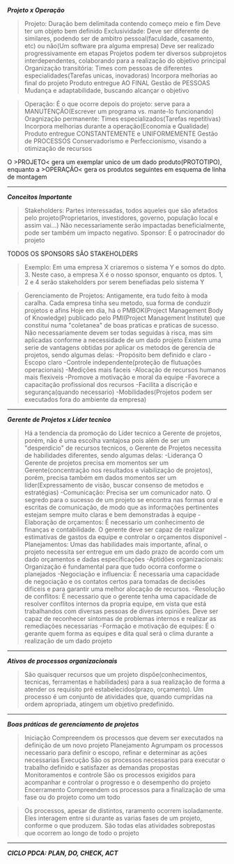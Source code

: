 ***Projeto x Operação***
>Projeto:
    Duração bem delimitada contendo começo meio e fim
    Deve ter um objeto bem definido
    Exclusividade: Deve ser diferente de similares, podendo ser de ambitro pessoal(faculdade, casamento, etc) ou não(Um software pra alguma empresa)
    Deve ser realizado progressivamente em etapas
    Projetos podem ter diversos subprojetos interdependentes, colaborando para a realização do objetivo principal
    Organização transitória: Times com pessoas de diferentes especialidades(Tarefas unicas, inovadoras)
    Incorpora melhorias ao final do projeto
    Produto entregue AO FINAL
    Gestão de PESSOAS
    Mudança e adaptabilidade, buscando alcançar o objetivo

>Operação:
    É o que ocorre depois do projeto: serve para a MANUTENÇÃO(Escrever um programa vs. mante-lo funcionando)
    Oragnização permanente: Times especializados(Tarefas repetitivas)
    Incorpora melhorias durante a operação(Economia e Qualidade)
    Produto entregue CONSTANTEMENTE e UNIFORMEMENTE
    Gestão de PROCESSOS
    Conservadorismo e Perfeccionismo, visando a otimização de recursos


O >PROJETO< gera um exemplar unico de um dado produto(PROTOTIPO), enquanto a >OPERAÇÃO< gera os produtos seguintes em esquema de linha de montagem 
***
***Conceitos Importante***
>Stakeholders:
    Partes interessadas, todos aqueles que são afetados pelo projeto(Proprietarios, investidores, governo, população local e assim vai...)
    Não necessariamente serão impactadas beneficialmente, pode ser também um impacto negativo.
>Sponsor:
    É o patrocinador do projeto

TODOS OS SPONSORS SÃO STAKEHOLDERS
>Exemplo:
    Em uma empresa X criaremos o sistema Y e somos do dpto. 3. Neste caso, a empresa X é o nosso sponsor, enquanto os dptos. 1, 2 e 4 serão stakeholders por serem benefiadas pelo sistema Y

>Gerenciamento de Projetos:
    Antigamente, era tudo feito à moda caralha. Cada empresa tinha seu metodo, sua forma de conduzir projetos e afins
    Hoje em dia, há o PMBOK(Project Management Body of Knowledge) publicado pelo PMI(Project Management Institute) que constitui numa "coletanea" de boas praticas e praticas de sucesso.
    Não necessariamente devem ser todas seguidas à risca, mas sim aplicadas conforme a necessidade de um dado projeto
    Existem uma serie de vantagens obtidas por aplicar os metodos de gerencia de projetos, sendo algumas delas:
        -Propósito bem definido e claro
        -Escopo claro
        -Controle independente(proteção de flutuações operacionais)
        -Medições mais faceis
        -Alocação de recursos humanos mais flexiveis
        -Promove a motivação e moral da equipe
        -Favorece a capacitação profissional dos recursos
        -Facilita a discrição e segurança(quando necessario)
        -Mobilidades(Projetos podem ser executados fora do ambiente da empresa)
***
***Gerente de Projetos x Líder tecnico***
>Há a tendencia da promoção do Líder tecnico a Gerente de projetos, porém, não é uma escolha vantajosa pois além de ser um "desperdicio" de recursos tecnicos, o Gerente de Projetos necessita de habilidades diferentes,
>sendo algumas delas:
    -Liderança
        O Gerente de projetos precisa em momentos ser um Gerente(concentração nos resultados e viabilização de projetos), porém, precisa também em dados momentos
        ser um líder(Expressamento de visão, buscar consenso de metodos e estratégias)
    -Comunicação:
        Precisa ser um comunicador nato. O segredo para o sucesso de um projeto se encontra nas formas oral e escritas de comunicação, de modo que as informações pertinentes estejam sempre muito claras e bem demonstradas à equipe
    -Elaboração de orçamentos:
        É necessario um conhecimento de finanças e contabilidade. O gerente deve ser capaz de realizar estimativas de gastos da equipe e controlar o orçamentos disponivel
    -Planejamentos:
        Umas das habilidades mais importante, afinal, o projeto necessita ser entregue em um dado prazo de acordo com um dado orçamentos e dadas especificações
    -Aptidões organizacionais:
        Organização é fundamental para que tudo ocorra conforme o planejados
    -Negociação e influencia:
        É necessaria uma capacidade de negociação e os contatos certos para tomadas de decisões dificeis e para garantir uma melhor alocação de recursos.
    -Resolução de conflitos:
        É necessario que o gerente tenha uma capacidade de resolver conflitos internos da propria equipe, em vista que está trabalhandos com diversas pessoas
        de diversas opiniões. Deve ser capaz de reconhecer sintomas de problemas internos e realizar as remediações necessarias
    -Formação e motivação de equipes:
        É o gerante quem forma as equipes e dita qual será o clima durante a realização de um dado projeto                    

***
***Ativos de processos organizacionais***
>São quaisquer recursos que um projeto dispõe(conhecimentos, tecnicas, ferramentas e habilidades) para a sua realização de forma a atender os requisito pré estabelecidos(prazo, orçamento).
>Um processo é um conjunto de atividades que, quando cumpridas na ordem apropriada, atingem um objetivo predefinido.
***
***Boas práticas de gerenciamento de projetos***
>Iniciação
    Compreendem os processos que devem ser executados na definição de um novo projeto
>Planejamento
    Agrumpam os processos necessario para definir o escopo, refinar e determinar as ações necessarias
>Execução
    São os processos necessarios para executar o trabalho definido e satisfazer as demandas propostas
>Monitoramentos e controle
    São os processos exigidos para acompanhar e controlar o progresso e o desempenho do projeto
>Encerramento
    Compreendem os processos para a finalização de uma fase ou do projeto como um todo

>Os processos, apesar de distintos, raramento ocorrem isoladamente. Eles interagem entre si durante as varias fases de um projeto, conforme o que produzem. São todas elas atividades sobrepostas que ocorrem ao longo de todo o projeto
***
***CICLO PDCA: PLAN, DO, CHECK, ACT***
    